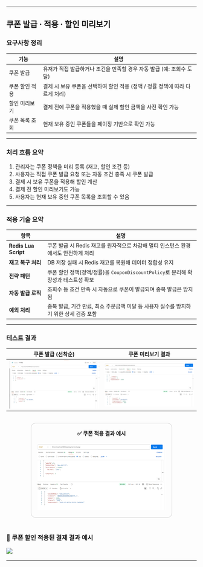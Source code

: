 
---

##  쿠폰 발급 · 적용 · 할인 미리보기

###  요구사항 정리

| 기능       | 설명                                             |
| -------- | ---------------------------------------------- |
| 쿠폰 발급    | 유저가 직접 발급하거나 조건을 만족할 경우 자동 발급 (예: 조회수 도달)      |
| 쿠폰 할인 적용 | 결제 시 보유 쿠폰을 선택하여 할인 적용 (정액 / 정률 정책에 따라 다르게 처리) |
| 할인 미리보기  | 결제 전에 쿠폰을 적용했을 때 실제 할인 금액을 사전 확인 가능            |
| 쿠폰 목록 조회 | 현재 보유 중인 쿠폰들을 페이징 기반으로 확인 가능                   |

---

###  처리 흐름 요약

1. 관리자는 쿠폰 정책을 미리 등록 (재고, 할인 조건 등)
2. 사용자는 직접 쿠폰 발급 요청 또는 자동 조건 충족 시 쿠폰 발급
3. 결제 시 보유 쿠폰을 적용해 할인 계산
4. 결제 전 할인 미리보기도 가능
5. 사용자는 현재 보유 중인 쿠폰 목록을 조회할 수 있음

---

###  적용 기술 요약

| 항목                   | 설명                                                        |
| -------------------- | --------------------------------------------------------- |
| **Redis Lua Script** | 쿠폰 발급 시 Redis 재고를 원자적으로 차감해 멀티 인스턴스 환경에서도 안전하게 처리         |
| **재고 복구 처리**         | DB 저장 실패 시 Redis 재고를 복원해 데이터 정합성 유지                       |
| **전략 패턴**            | 쿠폰 할인 정책(정액/정률)을 `CouponDiscountPolicy`로 분리해 확장성과 테스트성 확보 |
| **자동 발급 로직**         | 조회수 등 조건 만족 시 자동으로 쿠폰이 발급되며 중복 발급은 방지됨                    |
| **예외 처리**            | 중복 발급, 기간 만료, 최소 주문금액 미달 등 사용자 실수를 방지하기 위한 상세 검증 포함       |

---

###  테스트 결과

| 쿠폰 발급 (선착순)                                                 | 쿠폰 미리보기 결과                                                    |
| ----------------------------------------------------------- | ------------------------------------------------------------- |
| <img src="../images/coupon-issue-example.png" width="340"/> | <img src="../images/coupon-preview-example.png" width="340"/> |

<br/>

<div align="center" style="border:1px solid #ccc; padding:16px; border-radius:12px; width:fit-content; margin:auto;">
  <b>✅ 쿠폰 적용 결과 예시</b><br/><br/>
  <img src="../images/coupon-applied-example.png" width="340"/>
</div>

<br/>

### 💸 쿠폰 할인 적용된 결제 결과 예시

<img src="../images/payment-with-coupon-example.png" width="700"/>

---


